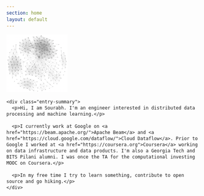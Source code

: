 ```yaml
---
section: home
layout: default
---
```


<div class="hfeed">
  <div class="hentry post no-border">
    <img src="/images/contents/home-bw-graph.png" alt="Sourabh Bajaj" class="archive-thumbnail home-thumbnail" width="160" height="150" />

    <div class="entry-summary">
      <p>Hi, I am Sourabh. I'm an engineer interested in distributed data processing and machine learning.</p>

      <p>I currently work at Google on <a href="https://beam.apache.org/">Apache Beam</a> and <a href="https://cloud.google.com/dataflow/">Cloud Dataflow</a>. Prior to Google I worked at <a href="https://coursera.org">Coursera</a> working on data infrastructure and data products. I'm also a Georgia Tech and BITS Pilani alumni. I was once the TA for the computational investing MOOC on Coursera.</p>

      <p>In my free time I try to learn something, contribute to open source and go hiking.</p>
    </div>
  </div>
</div>
